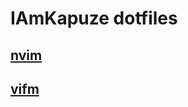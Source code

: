 # IAmKapuze dotfiles
## [nvim](https://github.com/IAmKapuze/dotfiles.nvim)
## [vifm](https://github.com/IAmKapuze/dotfiles.vifm)
